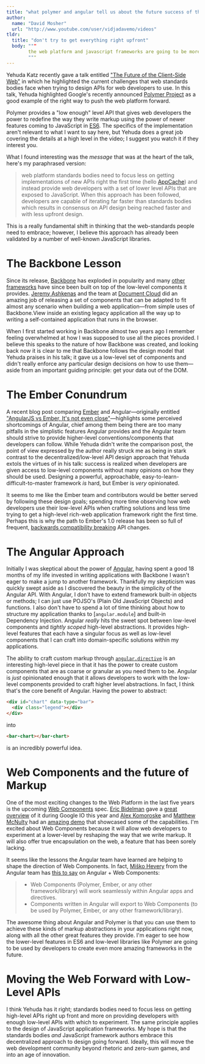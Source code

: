 ```yaml
---
title: "what polymer and angular tell us about the future success of the web platform and javascript frameworks"
author:
  name: "David Mosher"
  url: "http://www.youtube.com/user/vidjadavemo/videos"
tldr:
  title: "don't try to get everything right upfront"
  body: """
        the web platform and javascript frameworks are going to be more successful if their authors offer low-level APIs that developers can play with instead of trying to get high-level APIs designed correctly the first time.
        """
---
```


Yehuda Katz recently gave a talk entitled ["The Future of the Client-Side Web"](https://www.youtube.com/watch?v=EcyxXPILO8E) in which he highlighted the current challenges that web standards bodies face when trying to design APIs for web developers to use. In this talk, Yehuda highlighted Google's recently announced [Polymer Project](http://www.polymer-project.org/) as a good example of the right way to push the web platform forward.

Polymer provides a "low enough" level API that gives web developers the power to redefine the way they write markup using the power of newer features coming to JavaScript in [ES6](http://tc39wiki.calculist.org/es6/). The specifics of the implementation aren't relevant to what I want to say here, but Yehuda does a great job covering the details at a high level in the video; I suggest you watch it if they interest you.

What I found interesting was the _message_ that was at the heart of the talk, here's my paraphrased version:

> web platform standards bodies need to focus less on getting implementations of new APIs right the first time (hello [AppCache](https://www.w3.org/Bugs/Public/show_bug.cgi?id=14702)) and instead provide web developers with a set of lower level APIs that are exposed to JavaScript. When this approach has been followed, developers are capable of iterating far faster than standards bodies which results in consensus on API design being reached faster and with less upfront design.

This is a really fundamental shift in thinking that the web-standards people need to embrace; however, I believe this approach has already been validated by a number of well-known JavaScript libraries.

# The Backbone Lesson

Since its release, [Backbone](http://documentcloud.github.io/backbone/) has exploded in popularity and many [other](https://github.com/chaplinjs/chaplin) [frameworks](https://github.com/marionettejs/backbone.marionette) have since been built on top of the low-level components it provides. [Jeremy Ashkenas](http://www.twitter.com/jashkenas) and the team at [Document Cloud](http://www.documentcloud.org) did an amazing job of releasing a set of components that can be adapted to fit almost any scenario when building a web application&mdash;from simple uses of Backbone.View inside an existing legacy application all the way up to writing a self-contained application that runs in the browser.

When I first started working in Backbone almost two years ago I remember feeling overwhelmed at how I was supposed to use all the pieces provided. I believe this speaks to the nature of how Backbone was created, and looking back now it is clear to me that Backbone follows the design model that Yehuda praises in his talk; it gave us a low-level set of components and didn't really enforce any particular design decisions on how to use them&mdash;aside from an important guiding principle: get your data out of the DOM.

# The Ember Conundrum

A recent blog post comparing [Ember](http://emberjs.com/) and Angular&mdash;originally entitled ["AngularJS vs Ember, It's not even close"](http://eviltrout.com/2013/06/15/ember-vs-angular-its-not-even-close.html)&mdash;highlights some perceived shortcomings of Angular, chief among them being there are too many pitfalls in the simplistic features Angular provides and the Angular team should strive to provide higher-level conventions/components that developers can follow. While Yehuda didn't write the comparison post, the point of view expressed by the author really struck me as being in stark contrast to the decentralized/low-level API design approach that Yehuda extols the virtues of in his talk: success is realized when developers are given access to low-level components without many opinions on how they should be used. Designing a powerful, approachable, easy-to-learn-difficult-to-master framework _is_ hard, but Ember is _very_ opinionated.

It seems to me like the Ember team and contributors would be better served by following these design goals; spending more time observing how web developers use their low-level APIs when crafting solutions and less time trying to get a high-level rich-web application framework right the first time. Perhaps this is why the path to Ember's 1.0 release has been so full of frequent, [backwards compatibility breaking](http://meta.stackoverflow.com/a/163861) API changes.

# The Angular Approach

Initially I was skeptical about the power of [Angular](http://www.angularjs.org), having spent a good 18 months of my life invested in writing applications with Backbone I wasn't eager to make a jump to another framework. Thankfully my skepticism was quickly swept aside as I discovered the beauty in the simplicity of the Angular API. With Angular, I don't have to extend framework built-in objects or methods; I can just use POJSO's (Plain Old JavaScript Objects) and functions. I also don't have to spend a lot of time thinking about how to structure my application thanks to [`angular.module`] and built-in Dependency Injection. Angular _really_ hits the sweet spot between low-level components and _tightly scoped_ high-level abstractions. It provides high-level features that each have a singular focus as well as low-level components that I can craft into domain-specific solutions within my applications.

The ability to craft custom markup through [`angular.directive`](http://docs.angularjs.org/guide/directive) is an interesting high-level piece in that it has the power to create custom components that are as coarse or granular as you need them to be. Angular is _just_ opinionated enough that it allows developers to work with the low-level components provided to craft higher level abstractions. In fact, I think that's the core benefit of Angular. Having the power to abstract:

```html
<div id="chart" data-type="bar">
  <div class="legend"></div>
</div>
```

into

```html
<bar-chart></bar-chart>
```

is an incredibly powerful idea.

# Web Components and the future of Markup

One of the most exciting changes to the Web Platform in the last five years is the upcoming [Web Components](http://www.w3.org/TR/2013/WD-components-intro-20130606/) spec. [Eric Bidelman](https://www.google.ca/url?sa=t&rct=j&q=&esrc=s&source=web&cd=1&cad=rja&ved=0CC0QFjAA&url=https%3A%2F%2Ftwitter.com%2Febidel&ei=_EDLUbuIK8iHywGUuYHoDg&usg=AFQjCNHgffvpgL9vHcpCK96uvkRqTmUkzg&bvm=bv.48340889,d.aWc) gave a [great overview](http://www.youtube.com/watch?v=fqULJBBEVQE) of it during Google IO this year and [Alex Komoroske](https://twitter.com/jkomoros) and [Matthew McNulty](https://twitter.com/mattsmcnulty) had an [amazing demo](http://www.youtube.com/watch?v=0g0oOOT86NY) that showcased some of the capabilities. I'm excited about Web Components because it will allow web developers to experiment at a lower-level by reshaping the way that we write markup. It will also offer true encapsulation on the web, a feature that has been sorely lacking.

It seems like the lessons the Angular team have learned are helping to shape the direction of Web Components. In fact, [Miško Hevery](https://twitter.com/mhevery) from the Angular team has [this to say](https://groups.google.com/forum/#!msg/polymer-dev/4RSYaKmbtEk/uYnY3900wpIJ) on Angular + Web Components:

> - Web Components (Polymer, Ember, or any other framework/library) will work seamlessly within Angular apps and directives.
> - Components written in Angular will export to Web Components (to be used by Polymer, Ember, or any other framework/library).

The awesome thing about Angular and Polymer is that you can use them to achieve these kinds of markup abstractions in your applications right now, along with all the other great features they provide. I'm eager to see how the lower-level features in ES6 and low-level libraries like Polymer are going to be used by developers to create even more amazing frameworks in the future.

# Moving the Web Forward with Low-Level APIs

I think Yehuda has it right; standards bodies need to focus less on getting high-level APIs right up front and more on providing developers with enough low-level APIs with which to experiment. The same principle applies to the design of JavaScript application frameworks. My hope is that the standards bodies _and_ JavaScript framework authors embrace this decentralized approach to design going forward. Ideally, this will move the web development community beyond rhetoric and zero-sum games, and into an age of innovation.
